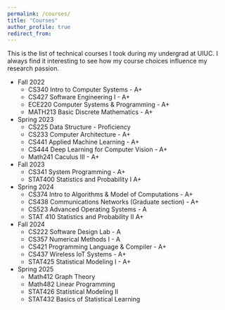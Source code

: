 ```yaml
---
permalink: /courses/
title: "Courses"
author_profile: true
redirect_from: 
---
```

This is the list of technical courses I took during my undergrad at UIUC. I always find it interesting to see how my course choices influence my research passion.
- Fall 2022
    - CS340 Intro to Computer Systems - A+
    - CS427 Software Engineering I - A+
    - ECE220 Computer Systems & Programming - A+
    - MATH213 Basic Discrete Mathematics - A+
- Spring 2023
    - CS225 Data Structure - Proficiency
    - CS233 Computer Architecture - A+
    - CS441 Applied Machine Learning - A+
    - CS444 Deep Learning for Computer Vision - A+
    - Math241 Caculus III - A+
- Fall 2023
    - CS341 System Programming - A+
    - STAT400 Statistics and Probability I A+
- Spring 2024
    - CS374 Intro to Algorithms & Model of Computations - A+
    - CS438 Communications Networks (Graduate section) - A+
    - CS523 Advanced Operating Systems - A
    - STAT 410 Statistics and Probability II A+
- Fall 2024
    - CS222 Software Design Lab - A
    - CS357 Numerical Methods I - A
    - CS421 Programming Language & Compiler - A+
    - CS437 Wireless IoT Systems - A+
    - STAT425 Statistical Modeling I - A+
- Spring 2025
    - Math412 Graph Theory
    - Math482 Linear Programming
    - STAT426 Statistical Modeling II 
    - STAT432 Basics of Statistical Learning

